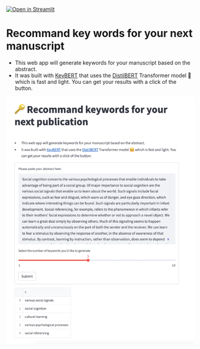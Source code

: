 [![Open in Streamlit](https://static.streamlit.io/badges/streamlit_badge_black_white.svg)](http)


# Recommand key words for your next manuscript

- This web app will generate keywords for your manuscript based on the abstract. 
- It was built with [KeyBERT](https://github.com/MaartenGr/KeyBERT) that uses the [DistilBERT](https://huggingface.co/docs/transformers/model_doc/distilbert) Transformer model 🤗 which is fast and light. You can get your results with a click of the button.

![](instruction.png)